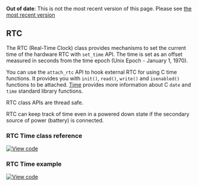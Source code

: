 <span class="warnings">**Out of date**: This is not the most recent version of this page. Please see [the most recent version](y)</span>
## RTC

The RTC (Real-Time Clock) class provides mechanisms to set the current time of the hardware RTC with `set_time` API. The time is set as an offset measured in seconds from the time epoch (Unix Epoch - January 1, 1970). 

You can use the `attach_rtc` API to hook external RTC for using C time functions. It provides you with `init()`, `read()`, `write()` and `isenabled()` functions to be attached. <a href="/docs/v5.6/reference/time.html" target="_blank">Time</a> provides more information about C `date` and `time` standard library functions.

RTC class APIs are thread safe.

RTC can keep track of time even in a powered down state if the secondary source of power (battery) is connected.

### RTC Time class reference

[![View code](https://www.mbed.com/embed/?type=library)](https://os.mbed.com/docs/v5.6/mbed-os-api-doxy/mbed__rtc__time_8h_source.html)

### RTC Time example

[![View code](https://www.mbed.com/embed/?url=https://os.mbed.com/teams/mbed_example/code/time_HelloWorld/)](https://os.mbed.com/teams/mbed_example/code/time_HelloWorld/file/8593c9813840/main.cpp)
